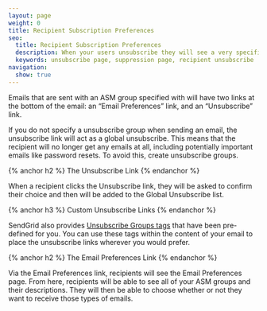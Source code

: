 ```yaml
---
layout: page
weight: 0
title: Recipient Subscription Preferences
seo:
  title: Recipient Subscription Preferences
  description: When your users unsubscribe they will see a very specific page where they can manage their subscriptions with your emails.
  keywords: unsubscribe page, suppression page, recipient unsubscribe
navigation:
  show: true
---
```


Emails that are sent with an ASM group specified with will have two links at the bottom of the email: an “Email Preferences” link, and an “Unsubscribe” link.

If you do not specify a unsubscribe group when sending an email, the unsubscribe link will act as a global unsubscribe. This means that the recipient will no longer get any emails at all, including potentially important emails like password resets. To avoid this, create unsubscribe groups.

{% anchor h2 %}
The Unsubscribe Link
{% endanchor %}

When a recipient clicks the Unsubscribe link, they will be asked to confirm their choice and then will be added to the Global Unsubscribe list.

{% anchor h3 %}
Custom Unsubscribe Links
{% endanchor %}

SendGrid also provides [Unsubscribe Groups tags]({{root_url}}/User_Guide/Templates/create_edit.html#-Unsubscribe-Substitution-Tags) that have been pre-defined for you. You can use these tags within the content of your email to place the unsubscribe links wherever you would prefer.

{% anchor h2 %}
The Email Preferences Link
{% endanchor %}

Via the Email Preferences link, recipients will see the Email Preferences page. From here, recipients will be able to see all of your ASM groups and their descriptions. They will then be able to choose whether or not they want to receive those types of emails.
